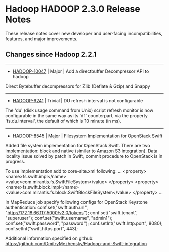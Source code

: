 # Hadoop HADOOP 2.3.0 Release Notes

These release notes cover  new developer and user-facing incompatibilities, features, and major improvements.

## Changes since Hadoop 2.2.1

---

* [HADOOP-10047](https://issues.apache.org/jira/browse/HADOOP-10047) | Major | Add a directbuffer Decompressor API to hadoop

Direct Bytebuffer decompressors for Zlib (Deflate &amp; Gzip) and Snappy 

---

* [HADOOP-9241](https://issues.apache.org/jira/browse/HADOOP-9241) | Trivial | DU refresh interval is not configurable

The 'du' (disk usage command from Unix) script refresh monitor is now configurable in the same way as its 'df' counterpart, via the property 'fs.du.interval', the default of which is 10 minute (in ms).

---

* [HADOOP-8545](https://issues.apache.org/jira/browse/HADOOP-8545) | Major | Filesystem Implementation for OpenStack Swift

Added file system implementation for OpenStack Swift.
There are two implementation: block and native (similar to Amazon S3 integration).
Data locality issue solved by patch in Swift, commit procedure to OpenStack is in progress.

To use implementation add to core-site.xml following:
...
	&lt;property&gt;
	        &lt;name&gt;fs.swift.impl&lt;/name&gt;
	    	&lt;value&gt;com.mirantis.fs.SwiftFileSystem&lt;/value&gt;
	&lt;/property&gt;
	&lt;property&gt;
	    	&lt;name&gt;fs.swift.block.impl&lt;/name&gt;
	         &lt;value&gt;com.mirantis.fs.block.SwiftBlockFileSystem&lt;/value&gt;
        &lt;/property&gt;
...

In MapReduce job specify following configs for OpenStack Keystone authentication:
conf.set("swift.auth.url", "http://172.18.66.117:5000/v2.0/tokens");
conf.set("swift.tenant", "superuser");
conf.set("swift.username", "admin1");
conf.set("swift.password", "password");
conf.setInt("swift.http.port", 8080);
conf.setInt("swift.https.port", 443);

Additional information specified on github: https://github.com/DmitryMezhensky/Hadoop-and-Swift-integration



